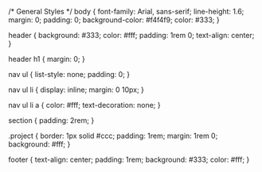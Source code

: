 /* General Styles */
body {
  font-family: Arial, sans-serif;
  line-height: 1.6;
  margin: 0;
  padding: 0;
  background-color: #f4f4f9;
  color: #333;
}

header {
  background: #333;
  color: #fff;
  padding: 1rem 0;
  text-align: center;
}

header h1 {
  margin: 0;
}

nav ul {
  list-style: none;
  padding: 0;
}

nav ul li {
  display: inline;
  margin: 0 10px;
}

nav ul li a {
  color: #fff;
  text-decoration: none;
}

section {
  padding: 2rem;
}

.project {
  border: 1px solid #ccc;
  padding: 1rem;
  margin: 1rem 0;
  background: #fff;
}

footer {
  text-align: center;
  padding: 1rem;
  background: #333;
  color: #fff;
}
